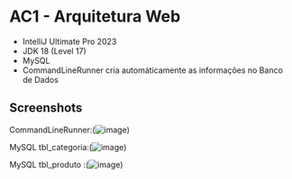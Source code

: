 
# AC1 - Arquitetura Web

- IntelliJ Ultimate Pro 2023
- JDK 18 (Level 17)
- MySQL
- CommandLineRunner cria automáticamente as informações no Banco de Dados

## Screenshots

CommandLineRunner:(![image](https://github.com/Azkalum/AC1_ArquiteturaWeb/assets/98130954/d2d49bac-a5ed-42fb-83ff-38dfd77acf1f))

MySQL tbl_categoria:(![image](https://github.com/Azkalum/AC1_ArquiteturaWeb/assets/98130954/599577ef-19c8-4448-89ee-4dc599b693e0))

MySQL tbl_produto :(![image](https://github.com/Azkalum/AC1_ArquiteturaWeb/assets/98130954/1a1998ba-fb8a-4f8e-9811-4a28463436d1))
